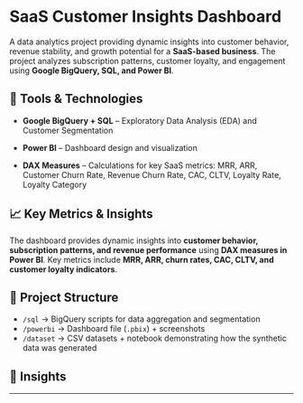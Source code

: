 # SaaS Customer Insights Dashboard
A data analytics project providing dynamic insights into customer behavior, revenue stability, and growth potential for a **SaaS-based business**. The project analyzes subscription patterns, customer loyalty, and engagement using **Google BigQuery, SQL, and Power BI**.

## 🔧 Tools & Technologies

- **Google BigQuery + SQL** – Exploratory Data Analysis (EDA) and Customer Segmentation

- **Power BI** – Dashboard design and visualization

- **DAX Measures** – Calculations for key SaaS metrics: MRR, ARR, Customer Churn Rate, Revenue Churn Rate, CAC, CLTV, Loyalty Rate, Loyalty Category


## 📈 Key Metrics & Insights

The dashboard provides dynamic insights into **customer behavior, subscription patterns, and revenue performance** using **DAX measures in Power BI**. Key metrics include **MRR, ARR, churn rates, CAC, CLTV, and customer loyalty indicators**.


## 📁 Project Structure
- `/sql` → BigQuery scripts for data aggregation and segmentation  
- `/powerbi` → Dashboard file (`.pbix`) + screenshots  
- `/dataset` → CSV datasets + notebook demonstrating how the synthetic data was generated 

## 🚀 Insights

---
  
